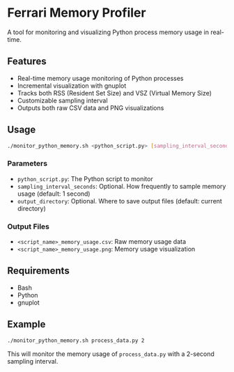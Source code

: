 # Ferrari Memory Profiler

A tool for monitoring and visualizing Python process memory usage in real-time.

## Features

- Real-time memory usage monitoring of Python processes
- Incremental visualization with gnuplot
- Tracks both RSS (Resident Set Size) and VSZ (Virtual Memory Size)
- Customizable sampling interval
- Outputs both raw CSV data and PNG visualizations

## Usage

```bash
./monitor_python_memory.sh <python_script.py> [sampling_interval_seconds] [output_directory]
```

### Parameters

- `python_script.py`: The Python script to monitor
- `sampling_interval_seconds`: Optional. How frequently to sample memory usage (default: 1 second)
- `output_directory`: Optional. Where to save output files (default: current directory)

### Output Files

- `<script_name>_memory_usage.csv`: Raw memory usage data
- `<script_name>_memory_usage.png`: Memory usage visualization

## Requirements

- Bash
- Python
- gnuplot

## Example

```bash
./monitor_python_memory.sh process_data.py 2
```

This will monitor the memory usage of `process_data.py` with a 2-second sampling interval.
